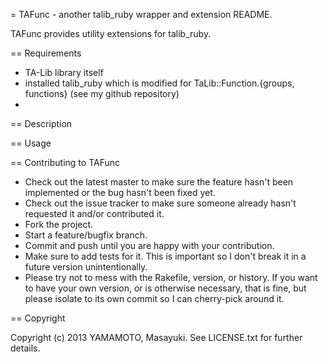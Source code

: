 = TAFunc  - another talib_ruby wrapper and extension README.

TAFunc provides utility extensions for talib_ruby.

== Requirements
* TA-Lib library itself
* installed talib_ruby which is modified for TaLib::Function.{groups, functions} (see my github repository)
*

== Description


== Usage



== Contributing to TAFunc
 
* Check out the latest master to make sure the feature hasn't been implemented or the bug hasn't been fixed yet.
* Check out the issue tracker to make sure someone already hasn't requested it and/or contributed it.
* Fork the project.
* Start a feature/bugfix branch.
* Commit and push until you are happy with your contribution.
* Make sure to add tests for it. This is important so I don't break it in a future version unintentionally.
* Please try not to mess with the Rakefile, version, or history. If you want to have your own version, or is otherwise necessary, that is fine, but please isolate to its own commit so I can cherry-pick around it.

== Copyright

Copyright (c) 2013 YAMAMOTO, Masayuki. See LICENSE.txt for
further details.

